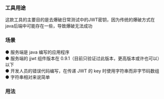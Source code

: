 ### 工具用途
这款工具的主要目的是去爆破日常测试中的JWT密钥，因为传统的爆破方式在java后端中可能存在一些，导致爆破无法成功
### 场景
● 服务端是 java 编写的应用程序  
● 服务端的 jjwt 组件版本在 0.9.1（目前只验证过此版本，更高版本或许也可以）以下  
● 开发人员的错误代码编写，在传递 JWT 的 key 时使用字符串而非字节码数组  
● 字符串相对来说简单  
### 用法
